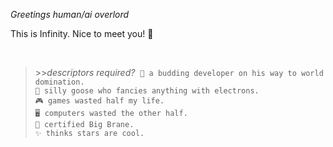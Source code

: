 _Greetings human/ai overlord_

This is Infinity. Nice to meet you! 👋

</br>
<!-- prettier-ignore -->
<section>

> \>>_descriptors required?_
> ‎
> `🌱 a budding developer on his way to world domination.`</br>
> `💖 silly goose who fancies anything with electrons.` </br>
> `🎮 games wasted half my life.`</br>
> `🖥️ computers wasted the other half.`</br>
> `🧠 certified Big Brane.`</br>
> `✨ thinks stars are cool.`</br>

  </section>
